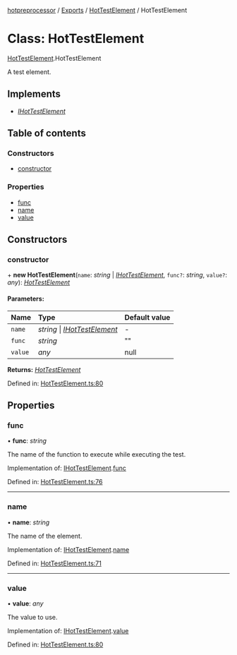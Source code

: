 [hotpreprocessor](../README.md) / [Exports](../modules.md) / [HotTestElement](../modules/hottestelement.md) / HotTestElement

# Class: HotTestElement

[HotTestElement](../modules/hottestelement.md).HotTestElement

A test element.

## Implements

* [*IHotTestElement*](../interfaces/hottestelement.ihottestelement.md)

## Table of contents

### Constructors

- [constructor](hottestelement.hottestelement-1.md#constructor)

### Properties

- [func](hottestelement.hottestelement-1.md#func)
- [name](hottestelement.hottestelement-1.md#name)
- [value](hottestelement.hottestelement-1.md#value)

## Constructors

### constructor

\+ **new HotTestElement**(`name`: *string* \| [*IHotTestElement*](../interfaces/hottestelement.ihottestelement.md), `func?`: *string*, `value?`: *any*): [*HotTestElement*](hottestelement.hottestelement-1.md)

#### Parameters:

Name | Type | Default value |
:------ | :------ | :------ |
`name` | *string* \| [*IHotTestElement*](../interfaces/hottestelement.ihottestelement.md) | - |
`func` | *string* | "" |
`value` | *any* | null |

**Returns:** [*HotTestElement*](hottestelement.hottestelement-1.md)

Defined in: [HotTestElement.ts:80](https://github.com/OurFreeLight/HotPreprocessor/blob/5a339e8/src/HotTestElement.ts#L80)

## Properties

### func

• **func**: *string*

The name of the function to execute
while executing the test.

Implementation of: [IHotTestElement](../interfaces/hottestelement.ihottestelement.md).[func](../interfaces/hottestelement.ihottestelement.md#func)

Defined in: [HotTestElement.ts:76](https://github.com/OurFreeLight/HotPreprocessor/blob/5a339e8/src/HotTestElement.ts#L76)

___

### name

• **name**: *string*

The name of the element.

Implementation of: [IHotTestElement](../interfaces/hottestelement.ihottestelement.md).[name](../interfaces/hottestelement.ihottestelement.md#name)

Defined in: [HotTestElement.ts:71](https://github.com/OurFreeLight/HotPreprocessor/blob/5a339e8/src/HotTestElement.ts#L71)

___

### value

• **value**: *any*

The value to use.

Implementation of: [IHotTestElement](../interfaces/hottestelement.ihottestelement.md).[value](../interfaces/hottestelement.ihottestelement.md#value)

Defined in: [HotTestElement.ts:80](https://github.com/OurFreeLight/HotPreprocessor/blob/5a339e8/src/HotTestElement.ts#L80)
